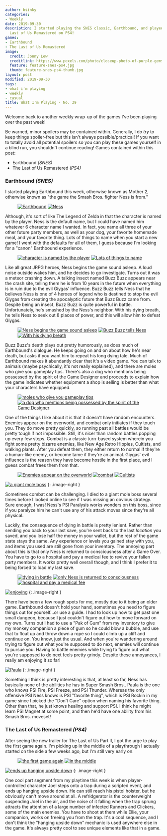 ```yaml
---
author: bsinky
categories:
- Weekly
date: 2019-09-30
description: I started playing the SNES classic, Earthbound, and played a bit of The
  Last of Us Remastered on PS4!
games:
- Earthbound
- The Last of Us Remastered
image:
  credit: Jonny Lew
  creditlink: https://www.pexels.com/photo/closeup-photo-of-purple-gemstones-1121123/
  feature: feature-snes-ps4.jpg
  thumb: feature-snes-ps4-thumb.jpg
layout: post
modified: 2019-09-30
tags:
- what i'm playing
- weekly
- casual
title: What I'm Playing - No. 39
---
```


Welcome back to another weekly wrap-up of the games I've been playing over the
past week!

Be warned, minor spoilers may be contained within. Generally, I do *try* to keep
things spoiler-free but this isn't always possible/practical! If you want to
totally avoid all potential spoilers so you can play these games yourself in a
blind run, you shouldn't continue reading! Games contained within this post:

 - Earthbound *(SNES)*
 - The Last of Us Remastered *(PS4)*

<!--more-->

### Earthbound *(SNES)*

I started playing Earthbound this week, otherwise known as Mother 2, otherwise
known as "the game the Smash Bros. fighter Ness is from."

<figure class="half">
    <a href="https://i.imgur.com/rUrXqPt.png"><img src="https://i.imgur.com/rUrXqPtm.png" alt="Earthbound"/></a>
    <a href="https://i.imgur.com/wDEbEPu.png"><img src="https://i.imgur.com/wDEbEPum.png" alt="Ness"/></a>
</figure>

Although, it's sort of like The Legend of Zelda in that the character is named
by the player. Ness is the default name, but I could have named him whatever 6
character name I wanted. In fact, you name all three of your other future party
members, as well as your dog, your favorite homemade meal, and your favorite
thing. Lots of things to name when you start a new game! I went with the
defaults for all of them, I guess because I'm looking for a "canon" Earthbound
experience.

<figure class="half">
    <a href="https://i.imgur.com/Wvu8ePv.png"><img src="https://i.imgur.com/Wvu8ePvm.png" alt="character is named by the player"/></a>
    <a href="https://i.imgur.com/wxPMy9y.png"><img src="https://i.imgur.com/wxPMy9ym.png" alt="Lots of things to name"/></a>
</figure>

Like all great JRPG heroes, Ness begins the game sound asleep. A loud noise
outside wakes him, and he decides to go investigate. Turns out it was a meteor
crashing down. A talking insect named Buzz Buzz appears near the crash site,
telling them he is from 10 years in the future when everything is in ruin due to
the evil Giygas' influence. Buzz Buzz tells Ness that he believes Ness is one of
4 heroes of legend who is destined to stop the evil Giygas from creating the
apocalyptic future that Buzz Buzz came from. Despite being an insect, Buzz Buzz
is quite powerful in battle. Unfortunately, he's smashed by the Ness's neighbor.
With his dying breath, he tells Ness to seek out 8 places of power, and this
will allow him to defeat Giygas.

<figure class="third">
    <a href="https://i.imgur.com/Vx1eJUV.png"><img src="https://i.imgur.com/Vx1eJUVm.png" alt="Ness begins the game sound asleep"/></a>
    <a href="https://i.imgur.com/uWaIrfe.png"><img src="https://i.imgur.com/uWaIrfem.png" alt="Buzz Buzz tells Ness"/></a>
    <a href="https://i.imgur.com/OAm1w2d.png"><img src="https://i.imgur.com/OAm1w2dm.png" alt="With his dying breath"/></a>
</figure>

Buzz Buzz's death plays out pretty humorously, as does much of Earthbound's
dialogue. He keeps going on and on about how he's near death, but asks if you
want him to repeat his long dying tale. Much of Earthbound makes it abundantly
clear that it's a video game. You can talk to animals (maybe psychically, it's
not really explained), and there are moles who give you gameplay tips. There's
also a dog who mentions being possessed by the spirit of the Game Designer and
proceeds to explain how the game indicates whether equipment a shop is selling
is better than what your characters have equipped.

<figure class="half">
    <a href="https://i.imgur.com/ot9zxoT.png"><img src="https://i.imgur.com/ot9zxoTm.png" alt="moles who give you gameplay tips"/></a>
    <a href="https://i.imgur.com/ab47pWw.png"><img src="https://i.imgur.com/ab47pWwm.png" alt="a dog who mentions being possessed by the spirit of the Game Designer"/></a>
</figure>

One of the things I like about it is that it doesn't have random encounters.
Enemies appear on the overworld, and combat only initiates if they touch you.
They do move pretty quickly, so running past all battles would be pretty tough
if not impossible. Still, it's nicer than random battles popping up every few
steps. Combat is a classic turn-based system wherein you fight some pretty
bizarre enemies, like New Age Retro Hippies, Cultists, and walking plants. After
you defeat them, they either return to normal if they're a human-like enemy, or
become tame if they're an animal. Giygas' evil influence is the reason they have
become hostile in the first place, and I guess combat frees them from that.

<figure class="third">
    <a href="https://i.imgur.com/0qxj7V1.png"><img src="https://i.imgur.com/0qxj7V1m.png" alt="Enemies appear on the overworld"/></a>
    <a href="https://i.imgur.com/WojzzYW.png"><img src="https://i.imgur.com/WojzzYWm.png" alt="combat"/></a>
    <a href="https://i.imgur.com/3s28PnZ.png"><img src="https://i.imgur.com/3s28PnZm.png" alt="Cultists"/></a>
</figure>

[![a giant mole boss](https://i.imgur.com/rGtJ7b1m.png)](https://i.imgur.com/rGtJ7b1.png)
{: .image-right }

Sometimes combat can be challenging. I died to a giant mole boss several times
before I looked online to see if I was missing an obvious strategy. Sure enough,
I was! Ness's PSI Paralysis works wonders on this boss, since if you paralyze
him he can't use any of his attack moves since they're all physical.

Luckily, the consequence of dying in battle is pretty lenient. Rather than
sending you back to your last save, you're sent back to the last *location* you
saved, and you lose half the money in your wallet, but the rest of the game
state stays the same. Any experience or levels you gained stay with you, and
items you used are still gone from your inventory. The annoying part about this
is that only Ness is returned to consciousness after a Game Over. You have to go
to a hospital and pay a medical fee to revive your fallen party members. It
works pretty well overall though, and I think I prefer it to being forced to
load my last save.

<figure class="third">
    <a href="https://i.imgur.com/qiRiOxi.png"><img src="https://i.imgur.com/qiRiOxim.png" alt="dying in battle"/></a>
    <a href="https://i.imgur.com/AcHZOWN.png"><img src="https://i.imgur.com/AcHZOWNm.png" alt="only Ness is returned to consciousness"/></a>
    <a href="https://i.imgur.com/eDlp4E5.png"><img src="https://i.imgur.com/eDlp4E5m.png" alt="hospital and pay a medical fee"/></a>
</figure>

[![enjoying](https://i.imgur.com/f7Gxshdm.png)](https://i.imgur.com/f7Gxshd.png)
{: .image-right }

There have been a few rough spots for me, mostly due to it being an older game.
Earthbound doesn't hold your hand, sometimes you need to figure things out for
yourself...or use a guide. I had to look up how to get past one small dungeon,
because I just couldn't figure out how to move forward on my own. Turns out I
had to use a "Pak of Gum" from my inventory to give my monkey companion a piece
of gum so he could blow a bubble, and use that to float up and throw down a rope
so I could climb up a cliff and continue on. You know, just the usual. And when
you're wandering around trying to figure out what you're supposed to do next,
enemies will continue to pursue you. Having to battle enemies while trying to
figure out what you're supposed to do next feels pretty grindy. Despite these
annoyances, I really am enjoying it so far!

[![Paula](https://i.imgur.com/mseEiKYm.png)](https://i.imgur.com/mseEiKY.png)
{: .image-right }

Something I think is pretty interesting is that, at least so far, Ness has
basically none of the abilities he has in Super Smash Bros.. Paula is the one
who knows PSI Fire, PSI Freeze, and PSI Thunder. Whereas the only offensive PSI
Ness knows is PSI "favorite thing", which is PSI Rockin in my game since I
picked the "Don't Care" option when naming his favorite thing. Other than that,
he just knows healing and support PSI. I think he might learn PSI Magnet at some
point, and then he'd have one ability from his Smash Bros. moveset!

### The Last of Us Remastered *(PS4)*

After seeing the new trailer for The Last of Us Part II, I got the urge to play
the first game again. I'm picking up in the middle of a playthrough I actually
started on the side a few weeks ago, but I'm still very early on.

<figure class="half">
    <a href="https://i.imgur.com/RrBXT7a.jpg"><img src="https://i.imgur.com/RrBXT7am.jpg" alt="the first game again"/></a>
    <a href="https://i.imgur.com/VEceVak.jpg"><img src="https://i.imgur.com/VEceVakm.jpg" alt="in the middle"/></a>
</figure>

[![ends up hanging upside down](https://i.imgur.com/C680NyZm.jpg)](https://i.imgur.com/C680NyZ.jpg)
{: .image-right }

One cool part segment from my playtime this week is when player-controlled
character Joel steps onto a trap during a scripted event, and ends up hanging
upside down. He can still reach his pistol holster, but he obviously can't move
around at all. A refridgerator is the counterweight suspending Joel in the air,
and the noise of it falling when the trap sprung attracts the attention of a
large number of infected Runners and Clickers, some of the main enemies. You
have to shoot at them while Ellie, your companion, works on freeing you from the
trap. It's a cool sequence, and I don't think the "hanging upside down" mechanic
is used anywhere else in the game. It's always pretty cool to see unique
elements like that in a game.